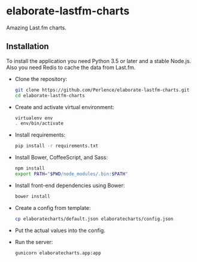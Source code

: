 elaborate-lastfm-charts
=======================

Amazing Last.fm charts.

Installation
------------

To install the application you need Python 3.5 or later and a stable Node.js.
Also you need Redis to cache the data from Last.fm.

-   Clone the repository:

    ```bash
    git clone https://github.com/Perlence/elaborate-lastfm-charts.git
    cd elaborate-lastfm-charts
    ```

-   Create and activate virtual environment:

    ```bash
    virtualenv env
    . env/bin/activate
    ```

-   Install requirements:

    ```bash
    pip install -r requirements.txt
    ```

-   Install Bower, CoffeeScript, and Sass:

    ```bash
    npm install
    export PATH="$PWD/node_modules/.bin:$PATH"
    ```

-   Install front-end dependencies using Bower:

    ```bash
    bower install
    ```

-   Create a config from template:

    ```bash
    cp elaboratecharts/default.json elaboratecharts/config.json
    ```

-   Put the actual values into the config.

- Run the server:

    ```bash
    gunicorn elaboratecharts.app:app
    ```
